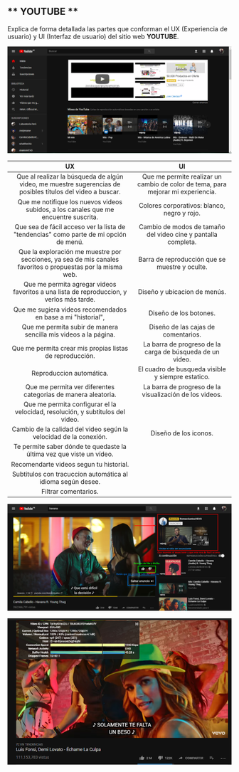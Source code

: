 ## ** YOUTUBE ** ##
Explica de forma detallada las partes que conforman el UX (Experiencia de usuario) y UI (Interfaz de usuario) del sitio web **YOUTUBE**.  

![Imagen Youtube](assets/images/youtube.png)  

| UX            | UI            |
|:-------------:|:-------------:|
| Que al realizar la búsqueda de algún video, me muestre sugerencias de posibles títulos del video a buscar.   | Que me permite realizar un cambio de color de tema, para mejorar mi experiencia.|
| Que me notifique los nuevos videos subidos, a los canales que me encuentre suscrita.   | Colores corporativos: blanco, negro y rojo.|
| Que sea de fácil acceso ver la lista de "tendencias" como parte de mi opción de menú.      | Cambio de modos de tamaño del video cine y pantalla completa. |
| Que la exploración me muestre por secciones, ya sea de mis canales favoritos o propuestas por la misma web. | Barra de reproducción que se muestre y oculte.  |
| Que me permita agregar videos favoritos a una lista de reproduccion, y verlos más tarde. | Diseño y ubicacion de menús. |
| Que me sugiera videos recomendados en base a mi "historial",  | Diseño de los botones. |
| Que me permita subir de manera sencilla mis videos a la página. | Diseño de las cajas de comentarios.|
| Que me permita crear mis propias listas de reproducción. |  La barra de progreso de la carga de búsqueda de un video. |
| Reproduccion automática. | El cuadro de busqueda visible y siempre estatico.     |
| Que me permita ver diferentes categorias de manera aleatoria. | La barra de progreso de la visualización de los videos.  |
| Que me permita configurar el la velocidad, resolución, y subtitulos del video.| |
| Cambio de la calidad del video según la velocidad de la conexión. |  Diseño de los iconos.  |
| Te permite saber dónde te quedaste la última vez que viste un vídeo. |  |
| Recomendarte videos segun tu historial. |  |
| Subtitulos con tracuccion automática al idioma según desee. | |
| Filtrar comentarios. | |

![Imagen Youtube](assets/images/video-anunciante.png) 

![Imagen Youtube](assets/images/configuraciones.png) 